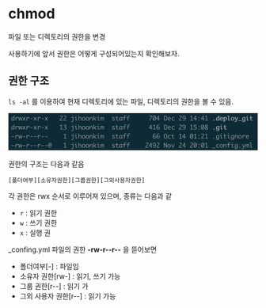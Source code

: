 # chmod

파일 또는 디렉토리의 권한을 변경

사용하기에 앞서 권한은 어떻게 구성되어있는지 확인해보자.

## 권한 구조

`ls -al` 를 이용하여 현재 디렉토리에 있는 파일, 디렉토리의 권한을 볼 수 있음. 

![&#xC81C;&#xC77C; &#xC88C;&#xCE21;&#xC5D0; &#xC788;&#xB294; &#xBB38;&#xC790;&#xC5F4;&#xC774; &#xAD8C;&#xD55C;&#xC744; &#xB098;&#xD0C0;&#xB0C4;](../../.gitbook/assets/screen-shot-2019-12-29-at-3.36.33-pm.png)

권한의 구조는 다음과 같음

`[폴더여부][소유자권한][그룹권한][그외사용자권한]` 

각 권한은 rwx 순서로 이루어져 있으며, 종류는 다음과 같 

* `r` : 읽기 권한
* `w` : 쓰기 권한
* `x` : 실행 권

\_confing.yml 파일의 권한 **-rw-r--r--** 을 뜯어보면

* 폴더여부\[-\] : 파일임
* 소유자 권한\[rw-\] : 읽기, 쓰기 가능
* 그룹 권한\[r--\] : 읽기 가
* 그외 사용자 권한\[r--\] : 읽기 가능



